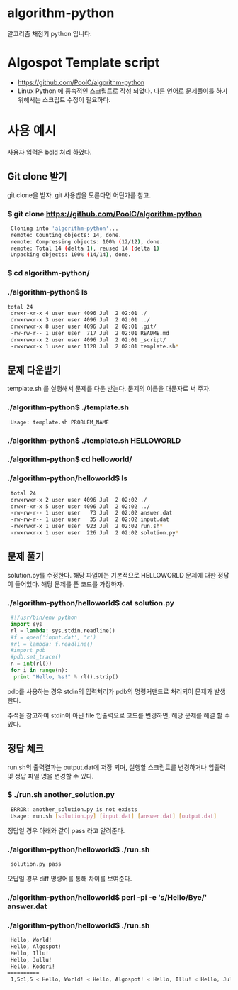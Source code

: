 algorithm-python
========

알고리즘 채점기 python 입니다.

# Algospot Template script 
* https://github.com/PoolC/algorithm-python
* Linux Python 에 종속적인 스크립트로 작성 되었다. 다른 언어로 문제풀이를 하기 위해서는 스크립트 수정이 필요하다. 

# 사용 예시
사용자 입력은 bold 처리 하였다. 

## Git clone 받기

git clone을 받자. git 사용법을 모른다면 어딘가를 참고. 

### $ git clone https://github.com/PoolC/algorithm-python
```bash
 Cloning into 'algorithm-python'...
 remote: Counting objects: 14, done.
 remote: Compressing objects: 100% (12/12), done.
 remote: Total 14 (delta 1), reused 14 (delta 1)
 Unpacking objects: 100% (14/14), done.
```

### $ cd algorithm-python/
### ./algorithm-python$ ls
```bash
total 24
 drwxr-xr-x 4 user user 4096 Jul  2 02:01 ./
 drwxrwxr-x 3 user user 4096 Jul  2 02:01 ../
 drwxrwxr-x 8 user user 4096 Jul  2 02:01 .git/
 -rw-rw-r-- 1 user user  717 Jul  2 02:01 README.md
 drwxrwxr-x 2 user user 4096 Jul  2 02:01 _script/
 -rwxrwxr-x 1 user user 1128 Jul  2 02:01 template.sh*
```

## 문제 다운받기 

template.sh 를 실행해서 문제를 다운 받는다. 문제의 이름을 대문자로 써 주자. 

### ./algorithm-python$ ./template.sh 
```bash
 Usage: template.sh PROBLEM_NAME
```

### ./algorithm-python$ ./template.sh HELLOWORLD 
### ./algorithm-python$ cd helloworld/ 
### ./algorithm-python/helloworld$ ls 
```bash
 total 24
 drwxrwxr-x 2 user user 4096 Jul  2 02:02 ./
 drwxr-xr-x 5 user user 4096 Jul  2 02:02 ../
 -rw-rw-r-- 1 user user   73 Jul  2 02:02 answer.dat
 -rw-rw-r-- 1 user user   35 Jul  2 02:02 input.dat
 -rwxrwxr-x 1 user user  923 Jul  2 02:02 run.sh*
 -rwxrwxr-x 1 user user  226 Jul  2 02:02 solution.py*
```

## 문제 풀기

solution.py를 수정한다. 해당 파일에는 기본적으로 HELLOWORLD 문제에 대한 정답이 들어있다. 
해당 문제를 푼 코드를 가정하자. 

### ./algorithm-python/helloworld$ cat solution.py
```python
 #!/usr/bin/env python
 import sys
 rl = lambda: sys.stdin.readline()
 #f = open('input.dat', 'r')
 #rl = lambda: f.readline()
 #import pdb
 #pdb.set_trace()
 n = int(rl())
 for i in range(n):
  print "Hello, %s!" % rl().strip()
```

pdb를 사용하는 경우 stdin의 입력처리가 pdb의 명령커맨드로 처리되어 문제가 발생한다.  

주석을 참고하여 stdin이 아닌 file 입출력으로 코드를 변경하면, 해당 문제를 해결 할 수 있다.

## 정답 체크 
run.sh의 출력결과는 output.dat에 저장 되며, 실행할 스크립트를 변경하거나 입출력 및 정답 파일 명을 변경할 수 있다. 

### $ ./run.sh another_solution.py 
```bash
 ERROR: another_solution.py is not exists
 Usage: run.sh [solution.py] [input.dat] [answer.dat] [output.dat]
```

정답일 경우 아래와 같이 pass 라고 알려준다.

### ./algorithm-python/helloworld$ ./run.sh
```bash
 solution.py pass
```

오답일 경우 diff 명령어를 통해 차이를 보여준다. 

### ./algorithm-python/helloworld$ perl -pi -e 's/Hello/Bye/' answer.dat 
### ./algorithm-python/helloworld$ ./run.sh
```bash
 Hello, World!
 Hello, Algospot!
 Hello, Illu!
 Hello, Jullu!
 Hello, Kodori!
==========
 1,5c1,5 < Hello, World! < Hello, Algospot! < Hello, Illu! < Hello, Jullu! < Hello, Kodori! --- > Bye, World! > Bye, Algospot! > Bye, Illu! > Bye, Jullu! > Bye, Kodori!
```


